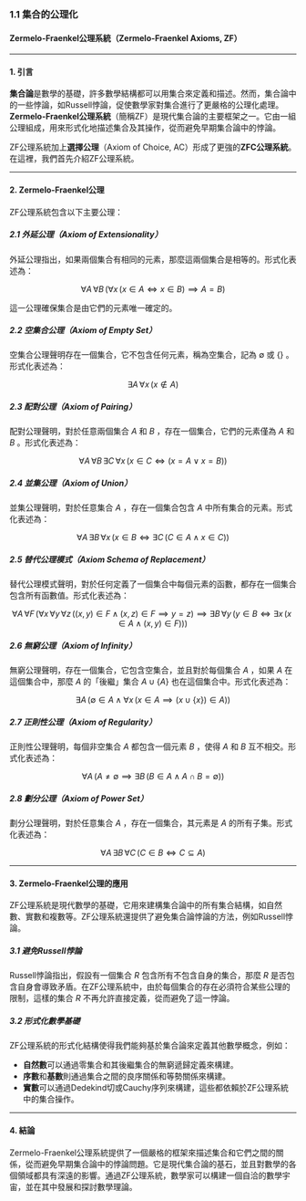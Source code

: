 ### 1.1 集合的公理化
#### Zermelo-Fraenkel公理系統（Zermelo-Fraenkel Axioms, ZF）

---

#### 1. 引言

**集合論**是數學的基礎，許多數學結構都可以用集合來定義和描述。然而，集合論中的一些悖論，如Russell悖論，促使數學家對集合進行了更嚴格的公理化處理。**Zermelo-Fraenkel公理系統**（簡稱ZF）是現代集合論的主要框架之一。它由一組公理組成，用來形式化地描述集合及其操作，從而避免早期集合論中的悖論。

ZF公理系統加上**選擇公理**（Axiom of Choice, AC）形成了更強的**ZFC公理系統**。在這裡，我們首先介紹ZF公理系統。

---

#### 2. Zermelo-Fraenkel公理

ZF公理系統包含以下主要公理：

##### 2.1 外延公理（Axiom of Extensionality）
外延公理指出，如果兩個集合有相同的元素，那麼這兩個集合是相等的。形式化表述為：

```math
\forall A \, \forall B \, (\forall x \, (x \in A \iff x \in B) \implies A = B)
```

這一公理確保集合是由它們的元素唯一確定的。

##### 2.2 空集合公理（Axiom of Empty Set）
空集合公理聲明存在一個集合，它不包含任何元素，稱為空集合，記為  $`\emptyset`$  或  $`\{ \}`$ 。形式化表述為：

```math
\exists A \, \forall x \, (x \notin A)
```


##### 2.3 配對公理（Axiom of Pairing）
配對公理聲明，對於任意兩個集合  $`A`$  和  $`B`$ ，存在一個集合，它們的元素僅為  $`A`$  和  $`B`$ 。形式化表述為：

```math
\forall A \, \forall B \, \exists C \, \forall x \, (x \in C \iff (x = A \vee x = B))
```


##### 2.4 並集公理（Axiom of Union）
並集公理聲明，對於任意集合  $`A`$ ，存在一個集合包含  $`A`$  中所有集合的元素。形式化表述為：

```math
\forall A \, \exists B \, \forall x \, (x \in B \iff \exists C \, (C \in A \wedge x \in C))
```


##### 2.5 替代公理模式（Axiom Schema of Replacement）
替代公理模式聲明，對於任何定義了一個集合中每個元素的函數，都存在一個集合包含所有函數值。形式化表述為：

```math
\forall A \, \forall F \, (\forall x \, \forall y \, \forall z \, ((x, y) \in F \wedge (x, z) \in F \implies y = z) \implies \exists B \, \forall y \, (y \in B \iff \exists x \, (x \in A \wedge (x, y) \in F)))
```


##### 2.6 無窮公理（Axiom of Infinity）
無窮公理聲明，存在一個集合，它包含空集合，並且對於每個集合  $`A`$ ，如果  $`A`$  在這個集合中，那麼  $`A`$  的「後繼」集合  $`A \cup \{A\}`$  也在這個集合中。形式化表述為：

```math
\exists A \, (\emptyset \in A \wedge \forall x \, (x \in A \implies (x \cup \{x\}) \in A))
```


##### 2.7 正則性公理（Axiom of Regularity）
正則性公理聲明，每個非空集合  $`A`$  都包含一個元素  $`B`$ ，使得  $`A`$  和  $`B`$  互不相交。形式化表述為：

```math
\forall A \, (A \neq \emptyset \implies \exists B \, (B \in A \wedge A \cap B = \emptyset))
```


##### 2.8 劃分公理（Axiom of Power Set）
劃分公理聲明，對於任意集合  $`A`$ ，存在一個集合，其元素是  $`A`$  的所有子集。形式化表述為：

```math
\forall A \, \exists B \, \forall C \, (C \in B \iff C \subseteq A)
```


---

#### 3. Zermelo-Fraenkel公理的應用

ZF公理系統是現代數學的基礎，它用來建構集合論中的所有集合結構，如自然數、實數和複數等。ZF公理系統還提供了避免集合論悖論的方法，例如Russell悖論。

##### 3.1 避免Russell悖論

Russell悖論指出，假設有一個集合  $`R`$  包含所有不包含自身的集合，那麼  $`R`$  是否包含自身會導致矛盾。在ZF公理系統中，由於每個集合的存在必須符合某些公理的限制，這樣的集合  $`R`$  不再允許直接定義，從而避免了這一悖論。

##### 3.2 形式化數學基礎

ZF公理系統的形式化結構使得我們能夠基於集合論來定義其他數學概念，例如：

- **自然數**可以通過零集合和其後繼集合的無窮遞歸定義來構建。
- **序數**和**基數**則通過集合之間的良序關係和等勢關係來構建。
- **實數**可以通過Dedekind切或Cauchy序列來構建，這些都依賴於ZF公理系統中的集合操作。

---

#### 4. 結論

Zermelo-Fraenkel公理系統提供了一個嚴格的框架來描述集合和它們之間的關係，從而避免早期集合論中的悖論問題。它是現代集合論的基石，並且對數學的各個領域都具有深遠的影響。通過ZF公理系統，數學家可以構建一個自洽的數學宇宙，並在其中發展和探討數學理論。